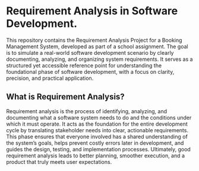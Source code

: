 # Requirement Analysis in Software Development.
This repository contains the Requirement Analysis Project for a Booking Management System, developed as part of a school assignment. The goal is to simulate a real-world software development scenario by clearly documenting, analyzing, and organizing system requirements. It serves as a structured yet accessible reference point for understanding the foundational phase of software development, with a focus on clarity, precision, and practical application.

## What is Requirement Analysis?
Requirement analysis is the process of identifying, analyzing, and documenting what a software system needs to do and the conditions under which it must operate. It acts as the foundation for the entire development cycle by translating stakeholder needs into clear, actionable requirements. This phase ensures that everyone involved has a shared understanding of the system’s goals, helps prevent costly errors later in development, and guides the design, testing, and implementation processes. Ultimately, good requirement analysis leads to better planning, smoother execution, and a product that truly meets user expectations.